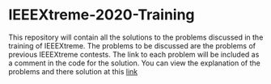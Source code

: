 # IEEEXtreme-2020-Training
This repository will contain all the solutions to the problems discussed in the training of IEEEXtreme. The problems to be discussed are the problems of previous IEEEXtreme contests.
The link to each problem will be included as a comment in the code for the solution.
You can view the explanation of the problems and there solution at this [link](https://tinyurl.com/ieeextreme-2020)

